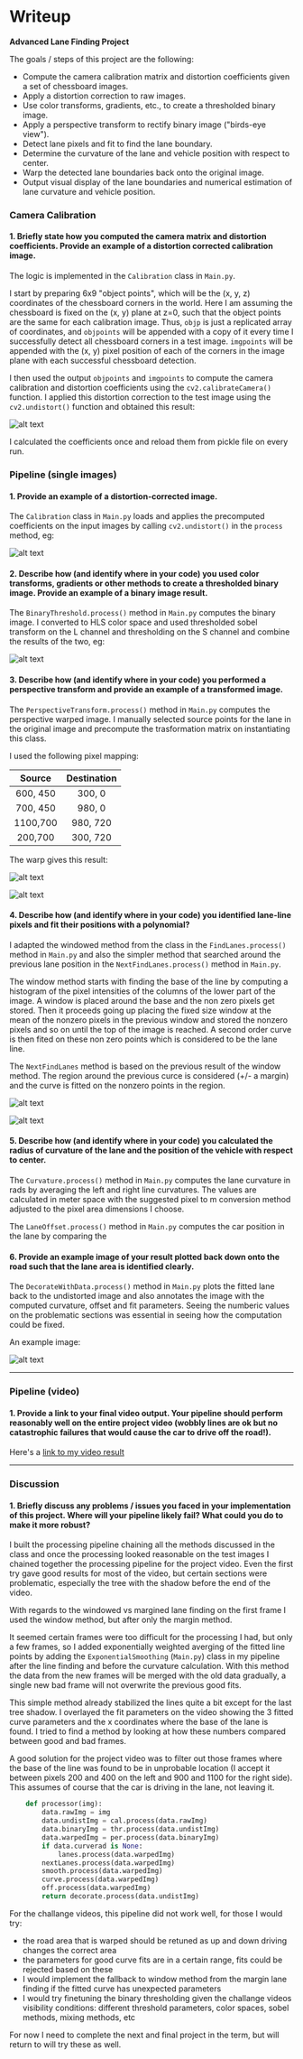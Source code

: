 # Writeup


**Advanced Lane Finding Project**

The goals / steps of this project are the following:

* Compute the camera calibration matrix and distortion coefficients given a set of chessboard images.
* Apply a distortion correction to raw images.
* Use color transforms, gradients, etc., to create a thresholded binary image.
* Apply a perspective transform to rectify binary image ("birds-eye view").
* Detect lane pixels and fit to find the lane boundary.
* Determine the curvature of the lane and vehicle position with respect to center.
* Warp the detected lane boundaries back onto the original image.
* Output visual display of the lane boundaries and numerical estimation of lane curvature and vehicle position.

[//]: # (Image References)

[image1]: ./output_images/calib.png "Undistorted"
[image2]: ./output_images/undist.png "Road Transformed"
[image3]: ./output_images/thres.png "Binary Example"
[image4]: ./output_images/pers.png "Warp Example"
[image4b]: ./output_images/pers2.png "Warp Example"
[image5]: ./output_images/lane.png "Fit Visual"
[image5b]: ./output_images/lane2.png "Fit Visual"
[image6]: ./output_images/final.png "Output"
[video1]: ./processed.project_video.mp4 "Video"

### Camera Calibration

#### 1. Briefly state how you computed the camera matrix and distortion coefficients. Provide an example of a distortion corrected calibration image.

The logic is implemented in the `Calibration` class in `Main.py`.

I start by preparing 6x9 "object points", which will be the (x, y, z) coordinates of the chessboard corners in the world. Here I am assuming the chessboard is fixed on the (x, y) plane at z=0, such that the object points are the same for each calibration image.  Thus, `objp` is just a replicated array of coordinates, and `objpoints` will be appended with a copy of it every time I successfully detect all chessboard corners in a test image.  `imgpoints` will be appended with the (x, y) pixel position of each of the corners in the image plane with each successful chessboard detection.  

I then used the output `objpoints` and `imgpoints` to compute the camera calibration and distortion coefficients using the `cv2.calibrateCamera()` function.  I applied this distortion correction to the test image using the `cv2.undistort()` function and obtained this result: 

![alt text][image1]

I calculated the coefficients once and reload them from pickle file on every run.

### Pipeline (single images)

#### 1. Provide an example of a distortion-corrected image.

The `Calibration` class in `Main.py` loads and applies the precomputed coefficients on the input images by calling `cv2.undistort()` in the `process` method, eg: 

![alt text][image2]

#### 2. Describe how (and identify where in your code) you used color transforms, gradients or other methods to create a thresholded binary image.  Provide an example of a binary image result.

The `BinaryThreshold.process()` method in `Main.py` computes the binary image. I converted to HLS color space and used thresholded sobel transform on the L channel and thresholding on the S channel and combine the results of the two, eg: 

![alt text][image3]

#### 3. Describe how (and identify where in your code) you performed a perspective transform and provide an example of a transformed image.

The `PerspectiveTransform.process()` method in `Main.py` computes the perspective warped image. I manually selected source points for the lane in the original image and precompute the trasformation matrix on instantiating this class.

I used the following pixel mapping:

| Source        | Destination   | 
|:-------------:|:-------------:| 
| 600, 450      | 300, 0        | 
| 700, 450      | 980, 0      |
| 1100,700      | 980, 720      |
| 200,700       | 300, 720        |

The warp gives this result:

![alt text][image4]

![alt text][image4b]

#### 4. Describe how (and identify where in your code) you identified lane-line pixels and fit their positions with a polynomial?

I adapted the windowed method from the class in the `FindLanes.process()` method in `Main.py` and also the simpler method that searched around the previous lane position in the `NextFindLanes.process()` method in `Main.py`.

The window method starts with finding the base of the line by computing a histogram of the pixel intensities of the columns of the lower part of the image. A window is placed around the base and the non zero pixels get stored. Then it proceeds going up placing the fixed size window at the mean of the nonzero pixels in the previous window and stored the nonzero pixels and so on until the top of the image is reached. A second order curve is then fited on these non zero points which is considered to be the lane line.

The `NextFindLanes` method is based on the previous result of the window method. The region around the previous curce is considered (+/- a margin) and the curve is fitted on the nonzero points in the region.

![alt text][image5]

![alt text][image5b]

#### 5. Describe how (and identify where in your code) you calculated the radius of curvature of the lane and the position of the vehicle with respect to center.

The `Curvature.process()` method in `Main.py` computes the lane curvature in rads by averaging the left and right line curvatures. The values are calculated in meter space with the suggested pixel to m conversion method adjusted to the pixel area dimensions I choose.

The `LaneOffset.process()` method in `Main.py` computes the car position in the lane by comparing the

#### 6. Provide an example image of your result plotted back down onto the road such that the lane area is identified clearly.

The `DecorateWithData.process()` method in `Main.py` plots the fitted lane back to the undistorted image and also annotates the image with the computed curvature, offset and fit parameters. Seeing the numberic values on the problematic sections was essential in seeing how the computation could be fixed.

An example image:

![alt text][image6]

---

### Pipeline (video)

#### 1. Provide a link to your final video output.  Your pipeline should perform reasonably well on the entire project video (wobbly lines are ok but no catastrophic failures that would cause the car to drive off the road!).

Here's a [link to my video result](./processed.project_video.mp4)

---

### Discussion

#### 1. Briefly discuss any problems / issues you faced in your implementation of this project.  Where will your pipeline likely fail?  What could you do to make it more robust?

I built the processing pipeline chaining all the methods discussed in the class and once the processing looked reasonable on the test images I chained together the processing pipeline for the project video. Even the first try gave good results for most of the video, but certain sections were problematic, especially the tree with the shadow before the end of the video.
 
 With regards to the windowed vs margined lane finding on the first frame I used the window method, but after only the margin method.
 
It seemed certain frames were too difficult for the processing I had, but only a few frames, so I added exponentially weighted averging of the fitted line points by adding the `ExponentialSmoothing` (```Main.py```) class in my pipeline after the line finding and before the curvature calculation. With this method the data from the new frames will be merged with the old data gradually, a single new bad frame will not overwrite the previous good fits.
  
This simple method already stabilized the lines quite a bit except for the last tree shadow. I overlayed the fit parameters on the video showing the 3 fitted curve parameters and the x coordinates where the base of the lane is found. I tried to find a method by looking at how these numbers compared between good and bad frames.
  
A good solution for the project video was to filter out those frames where the base of the line was found to be in unprobable location (I accept it between pixels 200 and 400 on the left and 900 and 1100 for the right side). This assumes of course that the car is driving in the lane, not leaving it.


```python
    def processor(img):
        data.rawImg = img
        data.undistImg = cal.process(data.rawImg)
        data.binaryImg = thr.process(data.undistImg)
        data.warpedImg = per.process(data.binaryImg)
        if data.curverad is None:
            lanes.process(data.warpedImg)
        nextLanes.process(data.warpedImg)
        smooth.process(data.warpedImg)
        curve.process(data.warpedImg)
        off.process(data.warpedImg)
        return decorate.process(data.undistImg)
```

For the challange videos, this pipeline did not work well, for those I would try:

* the road area that is warped should be retuned as up and down driving changes the correct area
* the parameters for good curve fits are in a certain range, fits could be rejected based on these 
* I would implement the fallback to window method from the margin lane finding if the fitted curve has unexpected parameters
* I would try finetuning the binary thresholding given the challange videos visibility conditions: different threshold parameters, color spaces, sobel methods, mixing methods, etc
 
For now I need to complete the next and final project in the term, but will return to will try these as well.